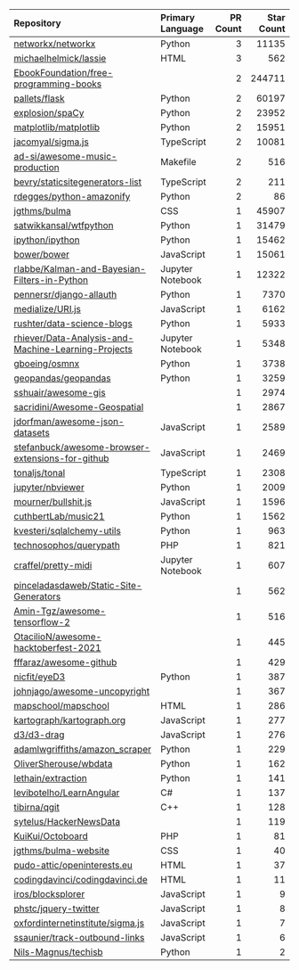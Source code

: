 | Repository | Primary Language | PR Count | Star Count |
| :-- | :-- | --: | --: |
| [networkx/networkx](https://github.com/networkx/networkx) | Python | 3 | 11135 |
| [michaelhelmick/lassie](https://github.com/michaelhelmick/lassie) | HTML | 3 | 562 |
| [EbookFoundation/free-programming-books](https://github.com/EbookFoundation/free-programming-books) |  | 2 | 244711 |
| [pallets/flask](https://github.com/pallets/flask) | Python | 2 | 60197 |
| [explosion/spaCy](https://github.com/explosion/spaCy) | Python | 2 | 23952 |
| [matplotlib/matplotlib](https://github.com/matplotlib/matplotlib) | Python | 2 | 15951 |
| [jacomyal/sigma.js](https://github.com/jacomyal/sigma.js) | TypeScript | 2 | 10081 |
| [ad-si/awesome-music-production](https://github.com/ad-si/awesome-music-production) | Makefile | 2 | 516 |
| [bevry/staticsitegenerators-list](https://github.com/bevry/staticsitegenerators-list) | TypeScript | 2 | 211 |
| [rdegges/python-amazonify](https://github.com/rdegges/python-amazonify) | Python | 2 | 86 |
| [jgthms/bulma](https://github.com/jgthms/bulma) | CSS | 1 | 45907 |
| [satwikkansal/wtfpython](https://github.com/satwikkansal/wtfpython) | Python | 1 | 31479 |
| [ipython/ipython](https://github.com/ipython/ipython) | Python | 1 | 15462 |
| [bower/bower](https://github.com/bower/bower) | JavaScript | 1 | 15061 |
| [rlabbe/Kalman-and-Bayesian-Filters-in-Python](https://github.com/rlabbe/Kalman-and-Bayesian-Filters-in-Python) | Jupyter Notebook | 1 | 12322 |
| [pennersr/django-allauth](https://github.com/pennersr/django-allauth) | Python | 1 | 7370 |
| [medialize/URI.js](https://github.com/medialize/URI.js) | JavaScript | 1 | 6162 |
| [rushter/data-science-blogs](https://github.com/rushter/data-science-blogs) | Python | 1 | 5933 |
| [rhiever/Data-Analysis-and-Machine-Learning-Projects](https://github.com/rhiever/Data-Analysis-and-Machine-Learning-Projects) | Jupyter Notebook | 1 | 5348 |
| [gboeing/osmnx](https://github.com/gboeing/osmnx) | Python | 1 | 3738 |
| [geopandas/geopandas](https://github.com/geopandas/geopandas) | Python | 1 | 3259 |
| [sshuair/awesome-gis](https://github.com/sshuair/awesome-gis) |  | 1 | 2974 |
| [sacridini/Awesome-Geospatial](https://github.com/sacridini/Awesome-Geospatial) |  | 1 | 2867 |
| [jdorfman/awesome-json-datasets](https://github.com/jdorfman/awesome-json-datasets) | JavaScript | 1 | 2589 |
| [stefanbuck/awesome-browser-extensions-for-github](https://github.com/stefanbuck/awesome-browser-extensions-for-github) | JavaScript | 1 | 2469 |
| [tonaljs/tonal](https://github.com/tonaljs/tonal) | TypeScript | 1 | 2308 |
| [jupyter/nbviewer](https://github.com/jupyter/nbviewer) | Python | 1 | 2009 |
| [mourner/bullshit.js](https://github.com/mourner/bullshit.js) | JavaScript | 1 | 1596 |
| [cuthbertLab/music21](https://github.com/cuthbertLab/music21) | Python | 1 | 1562 |
| [kvesteri/sqlalchemy-utils](https://github.com/kvesteri/sqlalchemy-utils) | Python | 1 | 963 |
| [technosophos/querypath](https://github.com/technosophos/querypath) | PHP | 1 | 821 |
| [craffel/pretty-midi](https://github.com/craffel/pretty-midi) | Jupyter Notebook | 1 | 607 |
| [pinceladasdaweb/Static-Site-Generators](https://github.com/pinceladasdaweb/Static-Site-Generators) |  | 1 | 562 |
| [Amin-Tgz/awesome-tensorflow-2](https://github.com/Amin-Tgz/awesome-tensorflow-2) |  | 1 | 516 |
| [OtacilioN/awesome-hacktoberfest-2021](https://github.com/OtacilioN/awesome-hacktoberfest-2021) |  | 1 | 445 |
| [fffaraz/awesome-github](https://github.com/fffaraz/awesome-github) |  | 1 | 429 |
| [nicfit/eyeD3](https://github.com/nicfit/eyeD3) | Python | 1 | 387 |
| [johnjago/awesome-uncopyright](https://github.com/johnjago/awesome-uncopyright) |  | 1 | 367 |
| [mapschool/mapschool](https://github.com/mapschool/mapschool) | HTML | 1 | 286 |
| [kartograph/kartograph.org](https://github.com/kartograph/kartograph.org) | JavaScript | 1 | 277 |
| [d3/d3-drag](https://github.com/d3/d3-drag) | JavaScript | 1 | 276 |
| [adamlwgriffiths/amazon_scraper](https://github.com/adamlwgriffiths/amazon_scraper) | Python | 1 | 229 |
| [OliverSherouse/wbdata](https://github.com/OliverSherouse/wbdata) | Python | 1 | 162 |
| [lethain/extraction](https://github.com/lethain/extraction) | Python | 1 | 141 |
| [levibotelho/LearnAngular](https://github.com/levibotelho/LearnAngular) | C# | 1 | 137 |
| [tibirna/qgit](https://github.com/tibirna/qgit) | C++ | 1 | 128 |
| [sytelus/HackerNewsData](https://github.com/sytelus/HackerNewsData) |  | 1 | 119 |
| [KuiKui/Octoboard](https://github.com/KuiKui/Octoboard) | PHP | 1 | 81 |
| [jgthms/bulma-website](https://github.com/jgthms/bulma-website) | CSS | 1 | 40 |
| [pudo-attic/openinterests.eu](https://github.com/pudo-attic/openinterests.eu) | HTML | 1 | 37 |
| [codingdavinci/codingdavinci.de](https://github.com/codingdavinci/codingdavinci.de) | HTML | 1 | 11 |
| [iros/blocksplorer](https://github.com/iros/blocksplorer) | JavaScript | 1 | 9 |
| [phstc/jquery-twitter](https://github.com/phstc/jquery-twitter) | JavaScript | 1 | 8 |
| [oxfordinternetinstitute/sigma.js](https://github.com/oxfordinternetinstitute/sigma.js) | JavaScript | 1 | 7 |
| [ssaunier/track-outbound-links](https://github.com/ssaunier/track-outbound-links) | JavaScript | 1 | 6 |
| [Nils-Magnus/techisb](https://github.com/Nils-Magnus/techisb) | Python | 1 | 2 |
